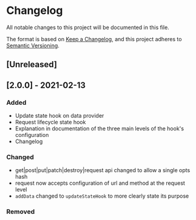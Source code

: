 # Changelog

All notable changes to this project will be documented in this file.

The format is based on [Keep a Changelog](https://keepachangelog.com/en/1.0.0/),
and this project adheres to [Semantic Versioning](https://semver.org/spec/v2.0.0.html).

## [Unreleased]

## [2.0.0] - 2021-02-13

### Added

- Update state hook on data provider
- Request lifecycle state hook
- Explanation in documentation of the three main levels of the hook's configuration
- Changelog

### Changed

- get|post|put|patch|destroy|request api changed to allow a single opts hash
- request now accepts configuration of url and method at the request level
- `addData` changed to `updateStateHook` to more clearly state its purpose

### Removed

